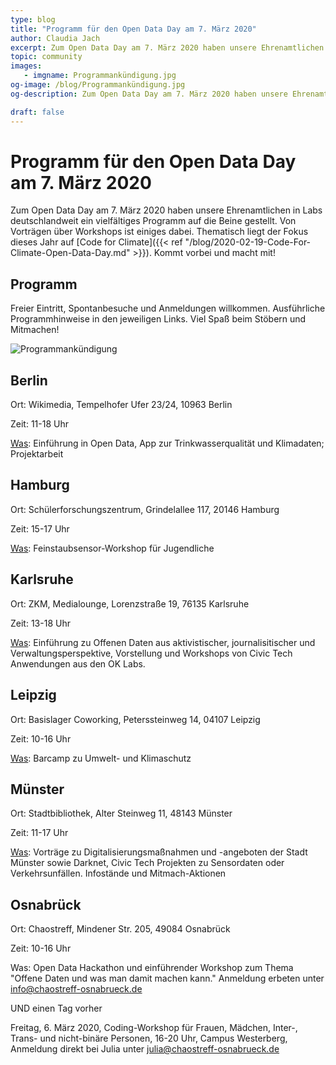 ```yaml
---
type: blog
title: "Programm für den Open Data Day am 7. März 2020"
author: Claudia Jach
excerpt: Zum Open Data Day am 7. März 2020 haben unsere Ehrenamtlichen in Labs deutschlandweit ein vielfältiges Programm auf die Beine gestellt. Von Vorträgen über Workshops ist einiges dabei. Thematisch liegt der Fokus dieses Jahr auf "Code for Climate". Kommt vorbei und macht mit!
topic: community
images:
   - imgname: Programmankündigung.jpg
og-image: /blog/Programmankündigung.jpg
og-description: Zum Open Data Day am 7. März 2020 haben unsere Ehrenamtlichen in Labs deutschlandweit ein vielfältiges Programm auf die Beine gestellt. Von Vorträgen über Workshops ist einiges dabei.

draft: false
---
```


# Programm für den Open Data Day am 7. März 2020

Zum Open Data Day am 7. März 2020 haben unsere Ehrenamtlichen in Labs deutschlandweit ein vielfältiges Programm auf die Beine gestellt. Von Vorträgen über Workshops ist einiges dabei. Thematisch liegt der Fokus dieses Jahr auf [Code for Climate]({{< ref "/blog/2020-02-19-Code-For-Climate-Open-Data-Day.md" >}}). Kommt vorbei und macht mit!

## Programm

Freier Eintritt, Spontanbesuche und Anmeldungen willkommen. Ausführliche Programmhinweise in den jeweiligen Links. Viel Spaß beim Stöbern und Mitmachen!

![Programmankündigung](/blog/Programmankündigung.jpg)

## Berlin

Ort: Wikimedia, Tempelhofer Ufer 23/24, 10963 Berlin

Zeit: 11-18 Uhr

[Was](https://www.meetup.com/de-DE/OK-Lab-Berlin/events/268782634/): Einführung in Open Data, App zur Trinkwasserqualität und Klimadaten; Projektarbeit 

## Hamburg

Ort: Schülerforschungszentrum, Grindelallee 117, 20146 Hamburg

Zeit: 15-17 Uhr 

[Was](https://sfz-hamburg.de/mitmachen/detail/64-feinstaubsensor-workshop.html): Feinstaubsensor-Workshop für Jugendliche

## Karlsruhe

Ort: ZKM, Medialounge, Lorenzstraße 19, 76135 Karlsruhe

Zeit: 13-18 Uhr

[Was](https://ok-lab-karlsruhe.de/projekte/odd/): Einführung zu Offenen Daten aus aktivistischer, journalisitischer und Verwaltungsperspektive, Vorstellung und Workshops von Civic Tech Anwendungen aus den OK Labs.

## Leipzig

Ort: Basislager Coworking, Peterssteinweg 14, 04107 Leipzig

Zeit: 10-16 Uhr

[Was](https://www.meetup.com/de-DE/OK-Lab-Leipzig/events/268832194/): Barcamp zu Umwelt- und Klimaschutz

## Münster

Ort: Stadtbibliothek, Alter Steinweg 11, 48143 Münster

Zeit: 11-17 Uhr

[Was](https://codeformuenster.org/opendataday/): Vorträge zu Digitalisierungsmaßnahmen und -angeboten der Stadt Münster sowie Darknet, Civic Tech Projekten zu Sensordaten oder Verkehrsunfällen. Infostände und Mitmach-Aktionen

## Osnabrück

Ort: Chaostreff, Mindener Str. 205, 49084 Osnabrück

Zeit: 10-16 Uhr

Was: Open Data Hackathon und einführender Workshop zum Thema "Offene Daten und was man damit machen kann." Anmeldung erbeten unter info@chaostreff-osnabrueck.de

UND einen Tag vorher

Freitag, 6. März 2020, Coding-Workshop für Frauen, Mädchen, Inter-, Trans- und nicht-binäre Personen, 16-20 Uhr, Campus Westerberg, Anmeldung direkt bei Julia unter julia@chaostreff-osnabrueck.de

